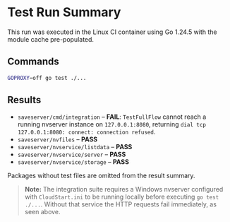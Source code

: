 # Test Run Summary

This run was executed in the Linux CI container using Go 1.24.5 with the module cache pre-populated.

## Commands

```bash
GOPROXY=off go test ./...
```

## Results

* `saveserver/cmd/integration` – **FAIL**: `TestFullFlow` cannot reach a running nvserver instance on `127.0.0.1:8080`, returning `dial tcp 127.0.0.1:8080: connect: connection refused`.
* `saveserver/nvfiles` – **PASS**
* `saveserver/nvservice/listdata` – **PASS**
* `saveserver/nvservice/server` – **PASS**
* `saveserver/nvservice/storage` – **PASS**

Packages without test files are omitted from the result summary.

> **Note:** The integration suite requires a Windows nvserver configured with `CloudStart.ini` to be running locally before executing `go test ./...`. Without that service the HTTP requests fail immediately, as seen above.
